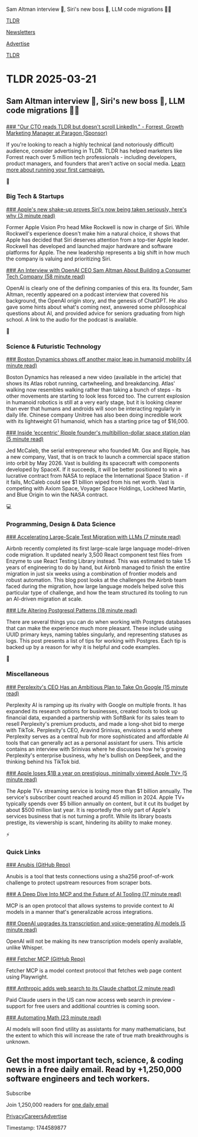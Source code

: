 Sam Altman interview 🤖, Siri's new boss 📱, LLM code migrations 👨‍💻

[TLDR](/)

[Newsletters](/newsletters)

[Advertise](https://advertise.tldr.tech/)

[TLDR](/)

# TLDR 2025-03-21

## Sam Altman interview 🤖, Siri's new boss 📱, LLM code migrations 👨‍💻

### 

[### "Our CTO reads TLDR but doesn't scroll LinkedIn." - Forrest, Growth Marketing Manager at Paragon (Sponsor)](https://advertise.tldr.tech/case-studies/beyond-paid-social-paragon-finds-new-top-performing-channel-to-reach-engineering-and-product-professionals/?utm_source=tldr&amp;utm_medium=newsletter&amp;utm_campaign=primary03212025)

If you're looking to reach a highly technical (and notoriously difficult) audience, consider advertising in TLDR. TLDR has helped marketers like Forrest reach over 5 million tech professionals - including developers, product managers, and founders that aren't active on social media. [Learn more about running your first campaign.](https://advertise.tldr.tech/?utm_source=tldr&utm_medium=newsletter&utm_campaign=primary03212025)

📱

### Big Tech & Startups

[### Apple's new shake-up proves Siri's now being taken seriously, here's why (3 minute read)](https://9to5mac.com/2025/03/20/the-best-thing-about-apples-siri-shake-up-may-have-little-to-do-with-new-leader/?utm_source=tldrnewsletter)

Former Apple Vision Pro head Mike Rockwell is now in charge of Siri. While Rockwell's experience doesn't make him a natural choice, it shows that Apple has decided that Siri deserves attention from a top-tier Apple leader. Rockwell has developed and launched major hardware and software platforms for Apple. The new leadership represents a big shift in how much the company is valuing and prioritizing Siri.

[### An Interview with OpenAI CEO Sam Altman About Building a Consumer Tech Company (58 minute read)](https://stratechery.com/2025/an-interview-with-openai-ceo-sam-altman-about-building-a-consumer-tech-company/?utm_source=tldrnewsletter)

OpenAI is clearly one of the defining companies of this era. Its founder, Sam Altman, recently appeared on a podcast interview that covered his background, the OpenAI origin story, and the genesis of ChatGPT. He also gave some hints about what's coming next, answered some philosophical questions about AI, and provided advice for seniors graduating from high school. A link to the audio for the podcast is available.

🚀

### Science & Futuristic Technology

[### Boston Dynamics shows off another major leap in humanoid mobility (4 minute read)](https://newatlas.com/ai-humanoids/boston-dynamics-atlas-athletic/?utm_source=tldrnewsletter)

Boston Dynamics has released a new video (available in the article) that shows its Atlas robot running, cartwheeling, and breakdancing. Atlas' walking now resembles walking rather than taking a bunch of steps - its other movements are starting to look less forced too. The current explosion in humanoid robotics is still at a very early stage, but it is looking clearer than ever that humans and androids will soon be interacting regularly in daily life. Chinese company Unitree has also been doing incredible work with its lightweight G1 humanoid, which has a starting price tag of $16,000.

[### Inside ‘eccentric' Ripple founder's multibillion-dollar space station plan (5 minute read)](https://cointelegraph.com/news/ripple-founder-shares-details-multibillion-dollar-space-station-plan?utm_source=tldrnewsletter)

Jed McCaleb, the serial entrepreneur who founded Mt. Gox and Ripple, has a new company, Vast, that is on track to launch a commercial space station into orbit by May 2026. Vast is building its spacecraft with components developed by SpaceX. If it succeeds, it will be better positioned to win a lucrative contract from NASA to replace the International Space Station - if it fails, McCaleb could see $1 billion wiped from his net worth. Vast is competing with Axiom Space, Voyager Space Holdings, Lockheed Martin, and Blue Origin to win the NASA contract.

💻

### Programming, Design & Data Science

[### Accelerating Large-Scale Test Migration with LLMs (7 minute read)](https://medium.com/airbnb-engineering/accelerating-large-scale-test-migration-with-llms-9565c208023b?utm_source=tldrnewsletter)

Airbnb recently completed its first large-scale large language model-driven code migration. It updated nearly 3,500 React component test files from Enzyme to use React Testing Library instead. This was estimated to take 1.5 years of engineering to do by hand, but Airbnb managed to finish the entire migration in just six weeks using a combination of frontier models and robust automation. This blog post looks at the challenges the Airbnb team faced during the migration, how large language models helped solve this particular type of challenge, and how the team structured its tooling to run an AI-driven migration at scale.

[### Life Altering Postgresql Patterns (18 minute read)](https://mccue.dev/pages/3-11-25-life-altering-postgresql-patterns?utm_source=tldrnewsletter)

There are several things you can do when working with Postgres databases that can make the experience much more pleasant. These include using UUID primary keys, naming tables singularly, and representing statuses as logs. This post presents a list of tips for working with Postgres. Each tip is backed up by a reason for why it is helpful and code examples.

🎁

### Miscellaneous

[### Perplexity's CEO Has an Ambitious Plan to Take On Google (15 minute read)](https://www.bloomberg.com/news/newsletters/2025-03-20/perplexity-s-ceo-has-an-ambitious-plan-to-take-on-google?accessToken=eyJhbGciOiJIUzI1NiIsInR5cCI6IkpXVCJ9.eyJzb3VyY2UiOiJTdWJzY3JpYmVyR2lmdGVkQXJ0aWNsZSIsImlhdCI6MTc0MjUyNDQzNiwiZXhwIjoxNzQzMTI5MjM2LCJhcnRpY2xlSWQiOiJTVEZZRVhEV1JHRzAwMCIsImJjb25uZWN0SWQiOiJFQTExNDNDNTM4NEE0RUY5QTg5RjJEN0IxMTg2MzcwOSJ9.1fxU0GXXoqawOHKtRSU2Gm41vyx5p8CvFZ1IqWdgcEs&amp;utm_source=tldrnewsletter)

Perplexity AI is ramping up its rivalry with Google on multiple fronts. It has expanded its research options for businesses, created tools to look up financial data, expanded a partnership with SoftBank for its sales team to resell Perplexity's premium products, and made a long-shot bid to merge with TikTok. Perplexity's CEO, Aravind Srinivas, envisions a world where Perplexity serves as a central hub for more sophisticated and affordable AI tools that can generally act as a personal assistant for users. This article contains an interview with Srinivas where he discusses how he's growing Perplexity's enterprise business, why he's bullish on DeepSeek, and the thinking behind his TikTok bid.

[### Apple loses $1B a year on prestigious, minimally viewed Apple TV+ (5 minute read)](https://arstechnica.com/gadgets/2025/03/apple-tv-reportedly-loses-1-billion-a-year-and-thats-okay-for-now/?utm_source=tldrnewsletter)

The Apple TV+ streaming service is losing more than $1 billion annually. The service's subscriber count reached around 45 million in 2024. Apple TV+ typically spends over $5 billion annually on content, but it cut its budget by about $500 million last year. It is reportedly the only part of Apple's services business that is not turning a profit. While its library boasts prestige, its viewership is scant, hindering its ability to make money.

⚡

### Quick Links

[### Anubis (GitHub Repo)](https://github.com/TecharoHQ/anubis?utm_source=tldrnewsletter)

Anubis is a tool that tests connections using a sha256 proof-of-work challenge to protect upstream resources from scraper bots.

[### A Deep Dive Into MCP and the Future of AI Tooling (17 minute read)](https://a16z.com/a-deep-dive-into-mcp-and-the-future-of-ai-tooling/?utm_source=tldrnewsletter)

MCP is an open protocol that allows systems to provide context to AI models in a manner that's generalizable across integrations.

[### OpenAI upgrades its transcription and voice-generating AI models (5 minute read)](https://techcrunch.com/2025/03/20/openai-upgrades-its-transcription-and-voice-generating-ai-models/?utm_source=tldrnewsletter)

OpenAI will not be making its new transcription models openly available, unlike Whisper.

[### Fetcher MCP (GitHub Repo)](https://github.com/jae-jae/fetcher-mcp?utm_source=tldrnewsletter)

Fetcher MCP is a model context protocol that fetches web page content using Playwright.

[### Anthropic adds web search to its Claude chatbot (2 minute read)](https://techcrunch.com/2025/03/20/anthropic-adds-web-search-to-its-claude-chatbot/?utm_source=tldrnewsletter)

Paid Claude users in the US can now access web search in preview - support for free users and additional countries is coming soon.

[### Automating Math (23 minute read)](https://asteriskmag.com/issues/09/automating-math?utm_source=tldrnewsletter)

AI models will soon find utility as assistants for many mathematicians, but the extent to which this will increase the rate of true math breakthroughs is unknown.

## Get the most important tech, science, & coding news in a free daily email. Read by +1,250,000 software engineers and tech workers.

Subscribe

Join 1,250,000 readers for [one daily email](/api/latest/tech)

[Privacy](/privacy)[Careers](https://jobs.ashbyhq.com/tldr.tech)[Advertise](/tech/advertise)

Timestamp: 1744589877